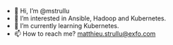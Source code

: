 - 👋 Hi, I’m @mstrullu
- 👀 I’m interested in Ansible, Hadoop and Kubernetes.
- 🌱 I’m currently learning Kubernetes.
- 📫 How to reach me? matthieu.strullu@exfo.com

<!---
mstrullu/mstrullu is a ✨ special ✨ repository because its `README.md` (this file) appears on your GitHub profile.
You can click the Preview link to take a look at your changes.
--->
